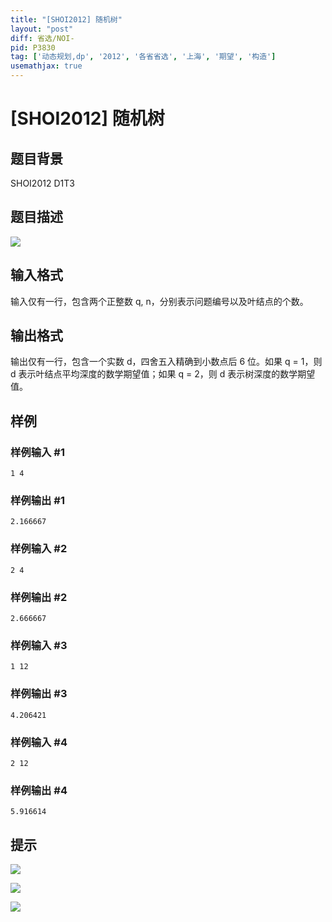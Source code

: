 ```yaml
---
title: "[SHOI2012] 随机树"
layout: "post"
diff: 省选/NOI-
pid: P3830
tag: ['动态规划,dp', '2012', '各省省选', '上海', '期望', '构造']
usemathjax: true
---
```


# [SHOI2012] 随机树
## 题目背景

SHOI2012 D1T3

## 题目描述

![](https://cdn.luogu.com.cn/upload/pic/6555.png)

## 输入格式

输入仅有一行，包含两个正整数 q, n，分别表示问题编号以及叶结点的个数。

## 输出格式

输出仅有一行，包含一个实数 d，四舍五入精确到小数点后 6 位。如果 q = 1，则 d 表示叶结点平均深度的数学期望值；如果 q = 2，则 d 表示树深度的数学期望值。

## 样例

### 样例输入 #1
```
1 4
```
### 样例输出 #1
```
2.166667
```
### 样例输入 #2
```
2 4
```
### 样例输出 #2
```
2.666667
```
### 样例输入 #3
```
1 12
```
### 样例输出 #3
```
4.206421
```
### 样例输入 #4
```
2 12
```
### 样例输出 #4
```
5.916614
```
## 提示

 ![](https://cdn.luogu.com.cn/upload/pic/6556.png) 

 ![](https://cdn.luogu.com.cn/upload/pic/6557.png) 

![](https://cdn.luogu.com.cn/upload/pic/6558.png)

